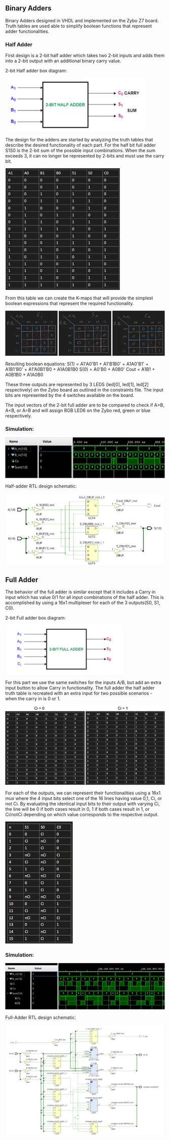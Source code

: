 ## Binary Adders

Binary Adders designed in VHDL and implemented on the Zybo Z7 board.
Truth tables are used able to simplify boolean functions that represent adder functionalities. 

### Half Adder
First design is a 2-bit half adder which takes two 2-bit inputs and adds them into a 2-bit output with an additional binary carry value. 

2-bit Half adder box diagram:

![HAbox](images/HAbox.png)

The design for the adders are started by analyzing the truth tables that describe the desired functionality of each part. 
For the half bit full adder S1S0 is the 2-bit sum of the possible input combinations. 
When the sum exceeds 3, it can no longer be represented by 2-bits and must use the carry bit.

![HATT](images/HATT.png)

From this table we can create the K-maps that will provide the simplest boolean expressions that represent the required functionality.

![HAKMAP](images/HAKMAP.png)

Resulting boolean equations:
S(1) = A1'A0'B1 + A1'B1B0' + A1A0'B1' + A1B1'B0' + A1'A0B1'B0 + A1A0B1B0 
S(0) = A0'B0 + A0B0'
Cout = A1B1 + A0B1B0 + A1A0B0

These three outputs are represented by 3 LEDS (led[0], led[1], led[2] respectively) on the Zybo board as outlined in the constraints file. 
The input bits are represented by the 4 switches available on the board.

The input vectors of the 2-bit full adder are to be compared to check if A>B, A<B, or A=B
and will assign RGB LED6 on the Zybo red, green or blue respectively.

### Simulation:
![HASIM](images/HASIM.png)

Half-adder RTL design schematic:

![HARTL](images/HARTL.png)

## Full Adder
The behavior of the full adder is similar except that it includes a Carry in input which has value 0/1 for all input combinations of the half adder. 
This is accomplished by using a 16x1 multiplexer for each of the 3 outputs(S0, S1, C0).

2-bit Full adder box diagram:

![FABox](images/FABox.png)

For this part we use the same switches for the inputs A/B, but add an extra input button to allow Carry in functionality.
The full adder the half adder truth table is recreated with an extra input for two possible scenarios - when the carry in is 0 or 1.

![FATT](images/FATT.png)

For each of the outputs, we can represent their functionalities using a 16x1 mux where the 4 input bits select one of the 16 lines having value 0,1, Ci, or not Ci. 
By evaluating the identical input bits to their output with varying Ci, the line will be 0 if both cases result in 0, 1 if both cases result in 1, or Ci/notCi depending on which value corresponds to the respective output.

![FAMUX](images/FAMUX.png)

### Simulation:
![FASIM](images/FASIM.png)

Full-Adder RTL design schematic:

![FARTL](images/FARTL.png)


